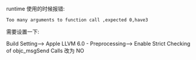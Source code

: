 runtime 使用的时候报错:

`Too many arguments to function call ,expected 0,have3`

需要设置一下:

Build Setting--> Apple LLVM 6.0 - Preprocessing--> Enable Strict Checking of objc_msgSend Calls  改为 NO
